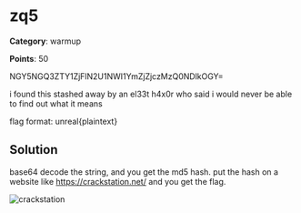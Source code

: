# zq5

**Category**: warmup

**Points**: 50

NGY5NGQ3ZTY1ZjFlN2U1NWI1YmZjZjczMzQ0NDlkOGY=

i found this stashed away by an el33t h4x0r who said i would never be able to find out what it means

flag format: unreal{plaintext}

## Solution

base64 decode the string, and you get the md5 hash. put the hash on a website like https://crackstation.net/ and you get the flag.

![crackstation](https://i.imgur.com/dQILXFW.png)

